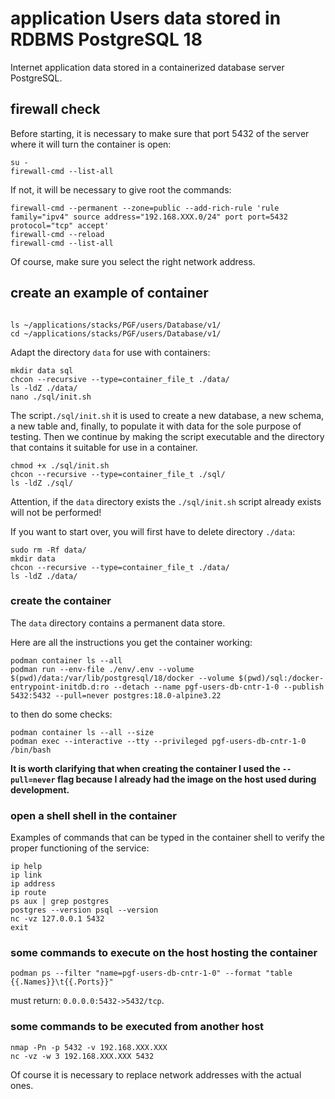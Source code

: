 # application Users data stored in RDBMS PostgreSQL 18

Internet application data stored in a containerized database server PostgreSQL.

## firewall check

Before starting, it is necessary to make sure that port 5432 of the server where it will turn the container is open:

```shell
su -
firewall-cmd --list-all
```

If not, it will be necessary to give root the commands:

```shell
firewall-cmd --permanent --zone=public --add-rich-rule 'rule family="ipv4" source address="192.168.XXX.0/24" port port=5432 protocol="tcp" accept'
firewall-cmd --reload
firewall-cmd --list-all
```

Of course, make sure you select the right network address.

## create an example of container

```shell

ls ~/applications/stacks/PGF/users/Database/v1/
cd ~/applications/stacks/PGF/users/Database/v1/
```

Adapt the directory `data` for use with containers:

```shell
mkdir data sql
chcon --recursive --type=container_file_t ./data/
ls -ldZ ./data/
nano ./sql/init.sh
```

The script`./sql/init.sh` it is used to create a new database, a new schema, a new table and, finally, to populate it with data for the sole purpose of testing.
Then we continue by making the script executable and the directory that contains it suitable for use in a container.

```shell
chmod +x ./sql/init.sh
chcon --recursive --type=container_file_t ./sql/
ls -ldZ ./sql/
```

Attention, if the `data` directory exists the `./sql/init.sh` script already exists will not be performed!

If you want to start over, you will first have to delete directory `./data`:

```shell
sudo rm -Rf data/
mkdir data
chcon --recursive --type=container_file_t ./data/
ls -ldZ ./data/
```

### create the container

The `data` directory contains a permanent data store.

Here are all the instructions you get the container working:

```shell
podman container ls --all
podman run --env-file ./env/.env --volume $(pwd)/data:/var/lib/postgresql/18/docker --volume $(pwd)/sql:/docker-entrypoint-initdb.d:ro --detach --name pgf-users-db-cntr-1-0 --publish 5432:5432 --pull=never postgres:18.0-alpine3.22
```

to then do some checks:

```shell
podman container ls --all --size
podman exec --interactive --tty --privileged pgf-users-db-cntr-1-0 /bin/bash
```

**It is worth clarifying that when creating the container I used the `--pull=never` flag because I already had the image on the host used during development.**

### open a shell shell in the container

Examples of commands that can be typed in the container shell to verify the proper functioning of the service:

```shell
ip help
ip link
ip address
ip route
ps aux | grep postgres
postgres --version psql --version
nc -vz 127.0.0.1 5432
exit
```

### some commands to execute on the host hosting the container

```shell
podman ps --filter "name=pgf-users-db-cntr-1-0" --format "table {{.Names}}\t{{.Ports}}"
```

must return: `0.0.0.0:5432->5432/tcp`.

### some commands to be executed from another host

```shell
nmap -Pn -p 5432 -v 192.168.XXX.XXX
nc -vz -w 3 192.168.XXX.XXX 5432
```

Of course it is necessary to replace network addresses with the actual ones.

